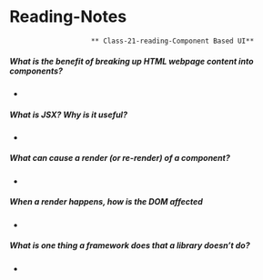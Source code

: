 # Reading-Notes

                        ** Class-21-reading-Component Based UI**

##### What is the benefit of breaking up HTML webpage content into components?

*

##### What is JSX? Why is it useful?

*

##### What can cause a render (or re-render) of a component?

*

##### When a render happens, how is the DOM affected

*

##### What is one thing a framework does that a library doesn’t do?

*

